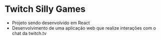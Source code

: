 # Twitch Silly Games

- Projeto sendo desenvolvido em React
- Desenvolvimento de uma aplicação web que realize interações com o chat da twitch.tv
